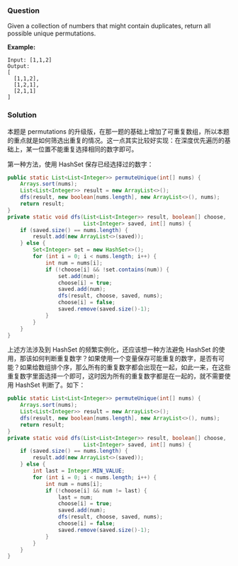 ### Question

Given a collection of numbers that might contain duplicates, return all possible unique permutations.

**Example:**

```
Input: [1,1,2]
Output:
[
  [1,1,2],
  [1,2,1],
  [2,1,1]
]
```

### Solution

本题是 permutations 的升级版，在那一题的基础上增加了可重复数组，所以本题的重点就是如何筛选出重复的情况。这一点其实比较好实现：在深度优先遍历的基础上，某一位置不能重复选择相同的数字即可。

第一种方法，使用 HashSet 保存已经选择过的数字：

```java
public static List<List<Integer>> permuteUnique(int[] nums) {
    Arrays.sort(nums);
    List<List<Integer>> result = new ArrayList<>();
    dfs(result, new boolean[nums.length], new ArrayList<>(), nums);
    return result;
}
private static void dfs(List<List<Integer>> result, boolean[] choose,
                        List<Integer> saved, int[] nums) {
    if (saved.size() == nums.length) {
        result.add(new ArrayList<>(saved));
    } else {
        Set<Integer> set = new HashSet<>();
        for (int i = 0; i < nums.length; i++) {
            int num = nums[i];
            if (!choose[i] && !set.contains(num)) {
                set.add(num);
                choose[i] = true;
                saved.add(num);
                dfs(result, choose, saved, nums);
                choose[i] = false;
                saved.remove(saved.size()-1);
            }
        }
    }
}
```

上述方法涉及到 HashSet 的频繁实例化，还应该想一种方法避免 HashSet 的使用，那该如何判断重复数字？如果使用一个变量保存可能重复的数字，是否有可能？如果给数组排个序，那么所有的重复数字都会出现在一起，如此一来，在这些重复数字里面选择一个即可，这时因为所有的重复数字都是在一起的，就不需要使用 HashSet 判断了。如下：

```java
public static List<List<Integer>> permuteUnique(int[] nums) {
    Arrays.sort(nums);
    List<List<Integer>> result = new ArrayList<>();
    dfs(result, new boolean[nums.length], new ArrayList<>(), nums);
    return result;
}
private static void dfs(List<List<Integer>> result, boolean[] choose,
                        List<Integer> saved, int[] nums) {
    if (saved.size() == nums.length) {
        result.add(new ArrayList<>(saved));
    } else {
        int last = Integer.MIN_VALUE;
        for (int i = 0; i < nums.length; i++) {
            int num = nums[i];
            if (!choose[i] && num != last) {
                last = num;
                choose[i] = true;
                saved.add(num);
                dfs(result, choose, saved, nums);
                choose[i] = false;
                saved.remove(saved.size()-1);
            }
        }
    }
}
```

